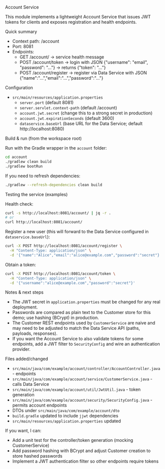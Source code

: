 Account Service

This module implements a lightweight Account Service that issues JWT tokens for clients and exposes registration and health endpoints.

Quick summary
- Context path: /account
- Port: 8081
- Endpoints:
  - GET /account/           -> service health message
  - POST /account/token     -> login with JSON {"username": "email", "password": "..."} -> returns {"token": "..."}
  - POST /account/register  -> register via Data Service with JSON {"name":"...","email":"...","password":"..."}

Configuration
- `src/main/resources/application.properties`
  - `server.port` (default 8081)
  - `server.servlet.context-path` (default /account)
  - `account.jwt.secret` (change this to a strong secret in production)
  - `account.jwt.expirationSeconds` (default 3600)
  - `dataservice.baseUrl` (base URL for the Data Service; default http://localhost:8080)

Build & run (from the workspace root)

Run with the Gradle wrapper in the `account` folder:

```bash
cd account
./gradlew clean build
./gradlew bootRun
```

If you need to refresh dependencies:

```bash
./gradlew --refresh-dependencies clean build
```

Testing the service (examples)

Health check:

```bash
curl -s http://localhost:8081/account/ | jq -r .
# or
curl http://localhost:8081/account/
```

Register a new user (this will forward to the Data Service configured in `dataservice.baseUrl`):

```bash
curl -X POST http://localhost:8081/account/register \
  -H "Content-Type: application/json" \
  -d '{"name":"Alice","email":"alice@example.com","password":"secret"}'
```

Obtain a token:

```bash
curl -X POST http://localhost:8081/account/token \
  -H "Content-Type: application/json" \
  -d '{"username":"alice@example.com","password":"secret"}'
```

Notes & next steps
- The JWT secret in `application.properties` must be changed for any real deployment.
- Passwords are compared as plain text to the Customer store for this demo; use hashing (BCrypt) in production.
- The Customer REST endpoints used by `CustomerService` are naive and may need to be adjusted to match the Data Service API (paths, payloads, responses).
- If you want the Account Service to also validate tokens for some endpoints, add a JWT filter to `SecurityConfig` and wire an authentication provider.

Files added/changed
- `src/main/java/com/example/account/controller/AccountController.java` - endpoints
- `src/main/java/com/example/account/service/CustomerService.java` - calls Data Service
- `src/main/java/com/example/account/util/JwtUtil.java` - token generation
- `src/main/java/com/example/account/security/SecurityConfig.java` - permits account endpoints
- DTOs under `src/main/java/com/example/account/dto`
- `build.gradle` updated to include `jjwt` dependencies
- `src/main/resources/application.properties` updated

If you want, I can:
- Add a unit test for the controller/token generation (mocking CustomerService)
- Add password hashing with BCrypt and adjust Customer creation to store hashed passwords
- Implement a JWT authentication filter so other endpoints require tokens
